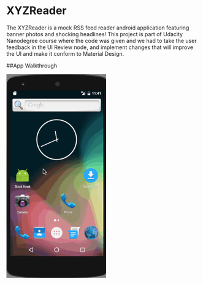 # XYZReader

The XYZReader is a mock RSS feed reader android application featuring banner photos and shocking headlines! 
 This project is part of Udacity Nanodegree course where the code was given and we had to take the user feedback in the UI Review node, and implement changes that will improve the UI and make it conform to Material Design.


##App Walkthrough   
   
 <img src='https://github.com/YSulekha/StockHawk/blob/master/StockHawk.gif' title='App Walkthrough' width='' alt='App Walkthrough' />
